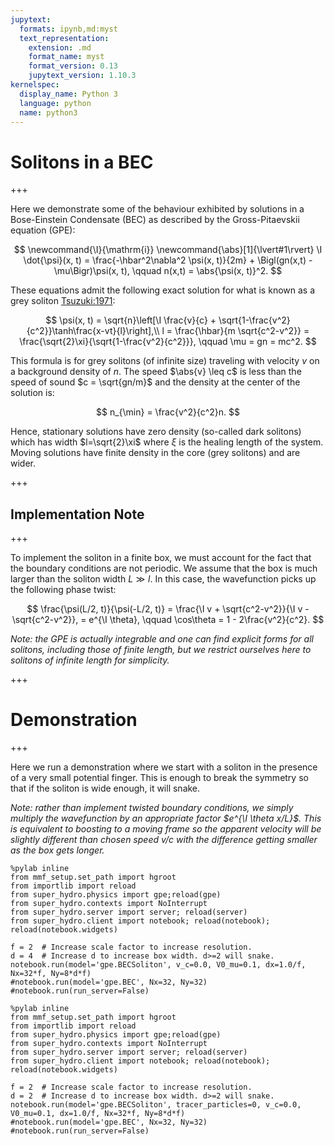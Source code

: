 ```yaml
---
jupytext:
  formats: ipynb,md:myst
  text_representation:
    extension: .md
    format_name: myst
    format_version: 0.13
    jupytext_version: 1.10.3
kernelspec:
  display_name: Python 3
  language: python
  name: python3
---
```


# Solitons in a BEC

+++

Here we demonstrate some of the behaviour exhibited by solutions in a Bose-Einstein Condensate (BEC) as described by the Gross-Pitaevskii equation (GPE):

$$
  \newcommand{\I}{\mathrm{i}}
  \newcommand{\abs}[1]{\lvert#1\rvert}
  \I \dot{\psi}(x, t) = \frac{-\hbar^2\nabla^2 \psi(x, t)}{2m} 
    + \Bigl(gn(x,t) - \mu\Bigr)\psi(x, t), \qquad
    n(x,t) = \abs{\psi(x, t)}^2.
$$

These equations admit the following exact solution for what is known as a grey soliton [Tsuzuki:1971]:

$$
  \psi(x, t) = \sqrt{n}\left[\I \frac{v}{c} + \sqrt{1-\frac{v^2}{c^2}}\tanh\frac{x-vt}{l}\right],\\
  l = \frac{\hbar}{m \sqrt{c^2-v^2}} = \frac{\sqrt{2}\xi}{\sqrt{1-\frac{v^2}{c^2}}}, \qquad
  \mu = gn = mc^2.
$$

This formula is for grey  solitons (of infinite size) traveling with velocity $v$ on a background density of $n$.  The speed $\abs{v} \leq c$ is less than the speed of sound $c = \sqrt{gn/m}$ and the density at the center of the solution is:

$$
  n_{\min} = \frac{v^2}{c^2}n.
$$

Hence, stationary solutions have zero density (so-called dark solitons) which has width $l=\sqrt{2}\xi$ where $\xi$ is the healing length of the system.  Moving solutions have finite density in the core (grey solitons) and are wider.

[Tsuzuki:1971]: http://dx.doi.org/10.1007/BF00628744 'Toshio Tsuzuki, "Nonlinear waves in the Pitaevskii-Gross equation", J. Low Temp. Phys. 4(4), 441-457 (1971) '


+++

## Implementation Note

+++

To implement the soliton in a finite box, we must account for the fact that the boundary conditions are not periodic.  We assume that the box is much larger than the soliton width $L \gg l$.  In this case, the wavefunction picks up the following phase twist:

$$
  \frac{\psi(L/2, t)}{\psi(-L/2, t)}
  = \frac{\I v + \sqrt{c^2-v^2}}{\I v - \sqrt{c^2-v^2}},
  = e^{\I \theta}, \qquad
  \cos\theta = 1 - 2\frac{v^2}{c^2}.
$$


*Note: the GPE is actually integrable and one can find explicit forms for all solitons, including those of finite length, but we restrict ourselves here to solitons of infinite length for simplicity.*

+++

# Demonstration

+++

Here we run a demonstration where we start with a soliton in the presence of a very small potential finger.  This is enough to break the symmetry so that if the soliton is wide enough, it will snake.

*Note: rather than implement twisted boundary conditions, we simply multiply the wavefunction by an appropriate factor $e^{\I \theta x/L}$.  This is equivalent to boosting to a moving frame so the apparent velocity will be slightly different than chosen speed $v/c$ with the difference getting smaller as the box gets longer.*

```{code-cell} ipython3
%pylab inline
from mmf_setup.set_path import hgroot
from importlib import reload
from super_hydro.physics import gpe;reload(gpe)
from super_hydro.contexts import NoInterrupt
from super_hydro.server import server; reload(server)
from super_hydro.client import notebook; reload(notebook); reload(notebook.widgets)

f = 2  # Increase scale factor to increase resolution.
d = 4  # Increase d to increase box width. d>=2 will snake.
notebook.run(model='gpe.BECSoliton', v_c=0.0, V0_mu=0.1, dx=1.0/f, Nx=32*f, Ny=8*d*f)
#notebook.run(model='gpe.BEC', Nx=32, Ny=32)
#notebook.run(run_server=False)
```

```{code-cell} ipython3
%pylab inline
from mmf_setup.set_path import hgroot
from importlib import reload
from super_hydro.physics import gpe;reload(gpe)
from super_hydro.contexts import NoInterrupt
from super_hydro.server import server; reload(server)
from super_hydro.client import notebook; reload(notebook); reload(notebook.widgets)

f = 2  # Increase scale factor to increase resolution.
d = 2  # Increase d to increase box width. d>=2 will snake.
notebook.run(model='gpe.BECSoliton', tracer_particles=0, v_c=0.0, V0_mu=0.1, dx=1.0/f, Nx=32*f, Ny=8*d*f)
#notebook.run(model='gpe.BEC', Nx=32, Ny=32)
#notebook.run(run_server=False)
```

```{code-cell} ipython3

```
